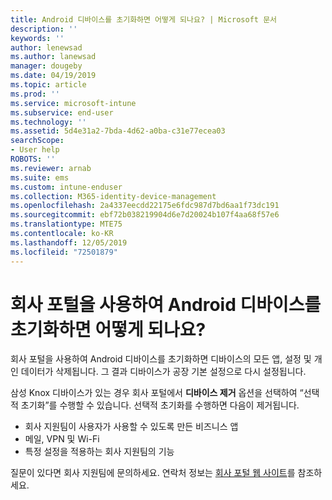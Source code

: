```yaml
---
title: Android 디바이스를 초기화하면 어떻게 되나요? | Microsoft 문서
description: ''
keywords: ''
author: lenewsad
ms.author: lanewsad
manager: dougeby
ms.date: 04/19/2019
ms.topic: article
ms.prod: ''
ms.service: microsoft-intune
ms.subservice: end-user
ms.technology: ''
ms.assetid: 5d4e31a2-7bda-4d62-a0ba-c31e77ecea03
searchScope:
- User help
ROBOTS: ''
ms.reviewer: arnab
ms.suite: ems
ms.custom: intune-enduser
ms.collection: M365-identity-device-management
ms.openlocfilehash: 2a4337eecdd22175e6fdc987d7bd6aa1f73dc191
ms.sourcegitcommit: ebf72b038219904d6e7d20024b107f4aa68f57e6
ms.translationtype: MTE75
ms.contentlocale: ko-KR
ms.lasthandoff: 12/05/2019
ms.locfileid: "72501879"
---
```

# <a name="what-happens-if-you-reset-your-android-device-using-the-company-portal"></a>회사 포털을 사용하여 Android 디바이스를 초기화하면 어떻게 되나요?

회사 포털을 사용하여 Android 디바이스를 초기화하면 디바이스의 모든 앱, 설정 및 개인 데이터가 삭제됩니다. 그 결과 디바이스가 공장 기본 설정으로 다시 설정됩니다.

삼성 Knox 디바이스가 있는 경우 회사 포털에서 **디바이스 제거** 옵션을 선택하여 “선택적 초기화”를 수행할 수 있습니다. 선택적 초기화를 수행하면 다음이 제거됩니다.

- 회사 지원팀이 사용자가 사용할 수 있도록 만든 비즈니스 앱
- 메일, VPN 및 Wi-Fi
- 특정 설정을 적용하는 회사 지원팀의 기능

질문이 있다면 회사 지원팀에 문의하세요. 연락처 정보는 [회사 포털 웹 사이트](https://go.microsoft.com/fwlink/?linkid=2010980)를 참조하세요.
